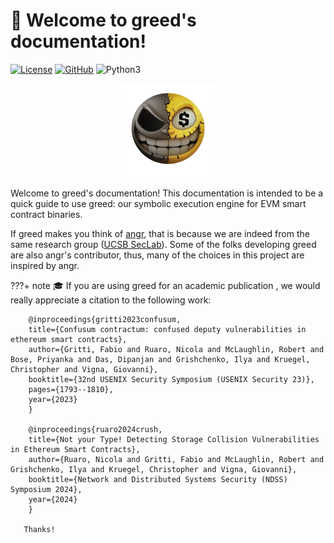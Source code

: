 # 🚀 Welcome to greed's documentation!
[![License](https://img.shields.io/github/license/Ileriayo/markdown-badges?style=for-the-badge)](https://github.com/ucsb-seclab/greed/blob/main/LICENSE)  [![GitHub](https://img.shields.io/badge/github-%23121011.svg?style=for-the-badge&logo=github&logoColor=white)](https://github.com/ucsb-seclab/greed) ![Python3](https://img.shields.io/badge/python-3670A0?style=for-the-badge&logo=python&logoColor=ffdd54)


<center><img src="./imgs/logo.png" width="150" height="150" /></center>

Welcome to greed's documentation! This documentation is intended to be a quick guide to use greed: our symbolic execution engine for EVM smart contract binaries.

If greed makes you think of [angr](https://github.com/angr), that is because we are indeed from the same research group ([UCSB SecLab](https://seclab.cs.ucsb.edu/)). 
Some of the folks developing greed are also angr's contributor, thus, many of the choices in this project are inspired by angr.


???+ note
       🎓 If you are using greed for an academic publication , we would really appreciate a citation to the following work:

        @inproceedings{gritti2023confusum,
        title={Confusum contractum: confused deputy vulnerabilities in ethereum smart contracts},
        author={Gritti, Fabio and Ruaro, Nicola and McLaughlin, Robert and Bose, Priyanka and Das, Dipanjan and Grishchenko, Ilya and Kruegel, Christopher and Vigna, Giovanni},
        booktitle={32nd USENIX Security Symposium (USENIX Security 23)},
        pages={1793--1810},
        year={2023}
        }

        @inproceedings{ruaro2024crush,
        title={Not your Type! Detecting Storage Collision Vulnerabilities in Ethereum Smart Contracts},
        author={Ruaro, Nicola and Gritti, Fabio and McLaughlin, Robert and Grishchenko, Ilya and Kruegel, Christopher and Vigna, Giovanni},
        booktitle={Network and Distributed Systems Security (NDSS) Symposium 2024},
        year={2024}
        }

       Thanks! 